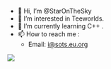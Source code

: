 - 👋 Hi, I’m @StarOnTheSky
- 👀 I’m interested in Teeworlds.
- 🌱 I’m currently learning C++ .
- 📫 How to reach me : 
  - Email: i@sots.eu.org

<img src="https://github-readme-stats.vercel.app/api?username=StarOnTheSky&show_icons=true" />
